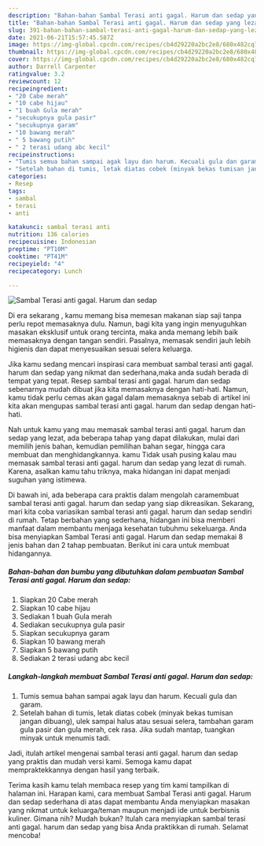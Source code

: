 ```yaml
---
description: "Bahan-bahan Sambal Terasi anti gagal. Harum dan sedap yang lezat Untuk Jualan"
title: "Bahan-bahan Sambal Terasi anti gagal. Harum dan sedap yang lezat Untuk Jualan"
slug: 391-bahan-bahan-sambal-terasi-anti-gagal-harum-dan-sedap-yang-lezat-untuk-jualan
date: 2021-06-21T15:57:45.587Z
image: https://img-global.cpcdn.com/recipes/cb4d29220a2bc2e8/680x482cq70/sambal-terasi-anti-gagal-harum-dan-sedap-foto-resep-utama.jpg
thumbnail: https://img-global.cpcdn.com/recipes/cb4d29220a2bc2e8/680x482cq70/sambal-terasi-anti-gagal-harum-dan-sedap-foto-resep-utama.jpg
cover: https://img-global.cpcdn.com/recipes/cb4d29220a2bc2e8/680x482cq70/sambal-terasi-anti-gagal-harum-dan-sedap-foto-resep-utama.jpg
author: Darrell Carpenter
ratingvalue: 3.2
reviewcount: 12
recipeingredient:
- "20 Cabe merah"
- "10 cabe hijau"
- "1 buah Gula merah"
- "secukupnya gula pasir"
- "secukupnya garam"
- "10 bawang merah"
- " 5 bawang putih"
- " 2 terasi udang abc kecil"
recipeinstructions:
- "Tumis semua bahan sampai agak layu dan harum. Kecuali gula dan garam."
- "Setelah bahan di tumis, letak diatas cobek (minyak bekas tumisan jangan dibuang), ulek sampai halus atau sesuai selera, tambahan garam gula pasir dan gula merah, cek rasa. Jika sudah mantap, tuangkan minyak untuk menumis tadi."
categories:
- Resep
tags:
- sambal
- terasi
- anti

katakunci: sambal terasi anti 
nutrition: 136 calories
recipecuisine: Indonesian
preptime: "PT10M"
cooktime: "PT41M"
recipeyield: "4"
recipecategory: Lunch

---
```



![Sambal Terasi anti gagal. Harum dan sedap](https://img-global.cpcdn.com/recipes/cb4d29220a2bc2e8/680x482cq70/sambal-terasi-anti-gagal-harum-dan-sedap-foto-resep-utama.jpg)

Di era  sekarang , kamu memang bisa memesan makanan siap saji tanpa perlu repot memasaknya dulu. Namun, bagi kita yang ingin menyuguhkan masakan eksklusif untuk orang tercinta, maka anda memang lebih baik memasaknya dengan tangan sendiri. Pasalnya, memasak sendiri jauh lebih higienis dan dapat menyesuaikan sesuai selera keluarga.

Jika kamu sedang mencari inspirasi cara membuat sambal terasi anti gagal. harum dan sedap yang nikmat dan sederhana,maka anda sudah berada di tempat yang tepat. Resep sambal terasi anti gagal. harum dan sedap  sebenarnya mudah dibuat jika kita memasaknya dengan hati-hati. Namun, kamu tidak perlu cemas akan gagal dalam memasaknya 
sebab di artikel ini kita akan mengupas sambal terasi anti gagal. harum dan sedap dengan hati-hati.  



Nah untuk kamu yang mau memasak sambal terasi anti gagal. harum dan sedap yang lezat, ada beberapa tahap yang dapat dilakukan, mulai dari memilih jenis bahan, kemudian pemilihan bahan segar, hingga cara membuat dan menghidangkannya. kamu Tidak usah pusing kalau mau memasak sambal terasi anti gagal. harum dan sedap yang lezat di rumah. Karena, asalkan kamu  tahu triknya, maka hidangan ini dapat menjadi suguhan yang istimewa.

Di bawah ini, ada beberapa cara praktis  dalam mengolah caramembuat sambal terasi anti gagal. harum dan sedap yang siap dikreasikan. Sekarang, mari kita coba variasikan sambal terasi anti gagal. harum dan sedap sendiri di rumah. Tetap berbahan yang sederhana, hidangan ini bisa memberi manfaat dalam membantu menjaga kesehatan tubuhmu sekeluarga. Anda bisa menyiapkan Sambal Terasi anti gagal. Harum dan sedap memakai 8 jenis bahan dan 2 tahap pembuatan. Berikut ini cara untuk membuat hidangannya.

<!--inarticleads1-->

##### Bahan-bahan dan bumbu yang dibutuhkan dalam pembuatan Sambal Terasi anti gagal. Harum dan sedap:

1. Siapkan 20 Cabe merah
1. Siapkan 10 cabe hijau
1. Sediakan 1 buah Gula merah
1. Sediakan secukupnya gula pasir
1. Siapkan secukupnya garam
1. Siapkan 10 bawang merah
1. Siapkan  5 bawang putih
1. Sediakan  2 terasi udang abc kecil




<!--inarticleads2-->

##### Langkah-langkah membuat Sambal Terasi anti gagal. Harum dan sedap:

1. Tumis semua bahan sampai agak layu dan harum. Kecuali gula dan garam.
1. Setelah bahan di tumis, letak diatas cobek (minyak bekas tumisan jangan dibuang), ulek sampai halus atau sesuai selera, tambahan garam gula pasir dan gula merah, cek rasa. Jika sudah mantap, tuangkan minyak untuk menumis tadi.




Jadi, itulah artikel mengenai  sambal terasi anti gagal. harum dan sedap  yang praktis dan mudah versi kami. Semoga kamu dapat mempraktekkannya dengan hasil yang terbaik. 

Terima kasih kamu telah membaca resep yang tim kami tampilkan di halaman ini. Harapan kami, cara membuat  Sambal Terasi anti gagal. Harum dan sedap sederhana di atas dapat membantu Anda menyiapkan masakan yang nikmat untuk keluarga/teman maupun menjadi ide untuk berbisnis kuliner. Gimana nih? Mudah bukan? Itulah cara menyiapkan sambal terasi anti gagal. harum dan sedap yang bisa Anda praktikkan di rumah. Selamat mencoba!

